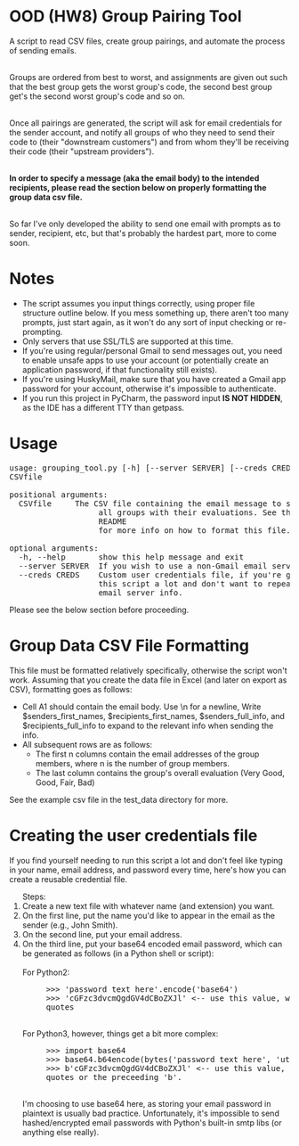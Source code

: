 <h1>OOD (HW8) Group Pairing Tool</h1>
A script to read CSV files, create group pairings, and automate the
process of sending emails.
<br/><br/>

Groups are ordered from best to worst, and assignments are given out
such that the best group gets the worst group's code, the second best group get's the second worst group's code and so on.
<br/><br/>

Once all pairings are generated, the script will ask for email
credentials for the sender account, and notify all groups of who they
need to send their code to (their "downstream customers") and from
whom they'll be receiving their code (their "upstream providers").
<br/><br/>

<b>In order to specify a message (aka the email body) to the intended
recipients, please read the section below on properly formatting the
group data csv file.</b>
<br/><br/>

So far I've only developed the ability to send one email with prompts
as to sender, recipient, etc, but that's probably the hardest part,
more to come soon.

<h1>Notes</h1>
<ul>
    <li>The script assumes you input things correctly, using proper
    file structure outline below. If you mess something up, there
    aren't too many prompts, just start again, as it won't do any
    sort of input checking or re-prompting.</li>
    <li>Only servers that use SSL/TLS are supported at this time.</li>
    <li>If you're using regular/personal Gmail to send messages out,
    you need to enable unsafe apps to use your account (or potentially
    create an application password, if that functionality still
    exists).</li>
    <li>If you're using HuskyMail, make sure that you have created a
    Gmail app password for your account, otherwise it's impossible to
    authenticate.</li>
    <li>If you run this project in PyCharm, the password input <b>IS
    NOT HIDDEN</b>, as the IDE has a different TTY than getpass.</li>

</ul>

<h1>Usage</h1>
<pre>usage: grouping_tool.py [-h] [--server SERVER] [--creds CREDS]
CSVfile<br/>
positional arguments:
  CSVfile     The CSV file containing the email message to send out and
                   all groups with their evaluations. See the project
                   README
                   for more info on how to format this file.<br/>
optional arguments:
  -h, --help       show this help message and exit
  --server SERVER  If you wish to use a non-Gmail email server.
  --creds CREDS    Custom user credentials file, if you're going to be using
                   this script a lot and don't want to repeatedly enter your
                   email server info.</pre>
Please see the below section before proceeding.</p>

<h1>Group Data CSV File Formatting</h1>
This file must be formatted relatively specifically, otherwise the
script won't work. Assuming that you create the data file in Excel (and
later on export as CSV), formatting goes as follows:
   <ul>
        <li>Cell A1 should contain the email body. Use \n for a newline,
        Write $senders_first_names, $recipients_first_names,
        $senders_full_info, and $recipients_full_info to expand to the
        relevant info when sending the info.</li>
        <li>All subsequent rows are as follows:
            <ul>
                <li>The first n columns contain the email addresses of
                the group members, where n is the number of group
                members.</li>
                <li>The last column contains the group's overall
                evaluation (Very Good, Good, Fair, Bad)</li>
            </ul>
        </li>
   </ul>
   See the example csv file in the test_data directory for more.

<h1>Creating the user credentials file</h1>
If you find yourself needing to run this script a lot and don't feel
like typing in your name, email address, and password every time,
here's how you can create a reusable credential file.
<ol>Steps:
    <li>Create a new text file with whatever name (and extension) you
    want.</li>
    <li>On the first line, put the name you'd like to appear in the
    email as the sender (e.g., John Smith).</li>
     <li>On the second line, put your email address.</li>
     <li>On the third line, put your base64 encoded email password,
     which can be generated as follows (in a Python shell or script):
     </li><br/>
     For Python2:<br/>
     <pre>
     >>> 'password text here'.encode('base64')
     >>> 'cGFzc3dvcmQgdGV4dCBoZXJl' &lt;-- use this value, without
     quotes</pre><br/>
     For Python3, however, things get a bit more complex:<br/>
     <pre>
     >>> import base64
     >>> base64.b64encode(bytes('password text here', 'utf-8'))
     >>> b'cGFzc3dvcmQgdGV4dCBoZXJl' &lt;-- use this value, without the
     quotes or the preceeding 'b'.</pre><br/>
     I'm choosing to use base64 here, as storing your email password in
     plaintext is usually bad practice. Unfortunately, it's impossible
     to send hashed/encrypted email passwords with Python's built-in
     smtp libs (or anything else really).
</ol>
